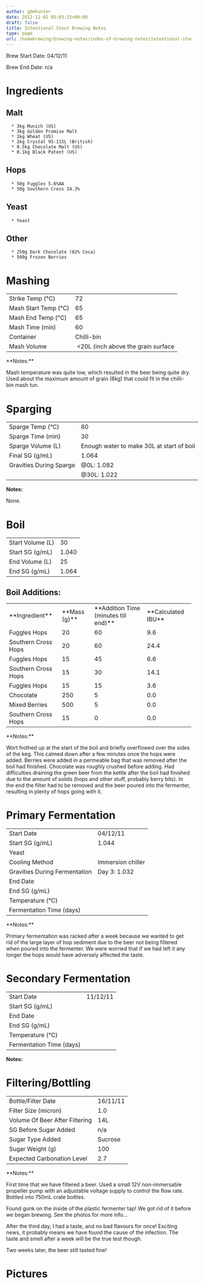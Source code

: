 ```yaml
---
author: gbmhunter
date: 2012-12-02 05:03:32+00:00
draft: false
title: Intentional Stout Brewing Notes
type: page
url: /homebrewing/brewing-notes/index-of-brewing-notes/intentional-stout-brewing-notes
---
```


Brew Start Date: 04/12/11







Brew End Date: n/a


# Ingredients




## Malt





	  * 3kg Munich (US)
	  * 3kg Golden Promise Malt
	  * 1kg Wheat (US)
	  * 1kg Crystal 95-115L (British)
	  * 0.5kg Chocolate Malt (US)
	  * 0.1kg Black Patent (US)



## Hops





	  * 50g Fuggles 5.6%AA
	  * 50g Southern Cross 14.3%



## Yeast








	  * Yeast






## Other





	  * 250g Dark Chocolate (82% Coca)
	  * 500g Frozen Berries



# Mashing








<table border="0" >
<tbody >
<tr >

<td >Strike Temp (°C)
</td>

<td >72
</td>
</tr>
<tr >

<td >Mash Start Temp (°C)
</td>

<td >65
</td>
</tr>
<tr >

<td >Mash End Temp (°C)
</td>

<td >65
</td>
</tr>
<tr >

<td >Mash Time (min)
</td>

<td >60
</td>
</tr>
<tr >

<td >Container
</td>

<td >Chilli-bin
</td>
</tr>
<tr >

<td >Mash Volume
</td>

<td > <20L (inch above the grain surface
</td>
</tr>
</tbody>
</table>
**Notes:**

Mash temperature was quite low, which resulted in the beer being quite dry. Used about the maximum amount of grain (8kg) that could fit in the chilli-bin mash tun.


# Sparging


<table style="width: 600px;" border="0" >
<tbody >
<tr >

<td >Sparge Temp (°C)
</td>

<td >80
</td>
</tr>
<tr >

<td >Sparge Time (min)
</td>

<td >30
</td>
</tr>
<tr >

<td >Sparge Volume (L)
</td>

<td >Enough water to make 30L at start of boil
</td>
</tr>
<tr >

<td >Final SG (g/mL)
</td>

<td >1.064
</td>
</tr>
<tr >

<td >Gravities During Sparge
</td>

<td >@0L: 1.082
</td>
</tr>
<tr >

<td >
</td>

<td >@30L: 1.022
</td>
</tr>
</tbody>
</table>







**Notes:**

None.


# Boil


<table style="width: 600px;" border="0" >
<tbody >
<tr >

<td >Start Volume (L)
</td>

<td >30
</td>
</tr>
<tr >

<td >Start SG (g/mL)
</td>

<td >1.040
</td>
</tr>
<tr >

<td >End Volume (L)
</td>

<td >25
</td>
</tr>
<tr >

<td >End SG (g/mL)
</td>

<td >1.064
</td>
</tr>
</tbody>
</table>








## Boil Additions:


<table border="0" >
<tbody >
<tr >

<td >**Ingredient**
</td>

<td >**Mass (g)**
</td>

<td >**Addition Time (minutes till end)**
</td>

<td >**Calculated IBU**
</td>
</tr>
<tr >

<td >Fuggles Hops
</td>

<td >20
</td>

<td >60
</td>

<td >9.6
</td>
</tr>
<tr >

<td >Southern Cross Hops
</td>

<td >20
</td>

<td >60
</td>

<td >24.4
</td>
</tr>
<tr >

<td >Fuggles Hops
</td>

<td >15
</td>

<td >45
</td>

<td >6.6
</td>
</tr>
<tr >

<td >Southern Cross Hops
</td>

<td >15
</td>

<td >30
</td>

<td >14.1
</td>
</tr>
<tr >

<td >Fuggles Hops
</td>

<td >15
</td>

<td >15
</td>

<td >3.6
</td>
</tr>
<tr >

<td >Chocolate
</td>

<td >250
</td>

<td >5
</td>

<td >0.0
</td>
</tr>
<tr >

<td >Mixed Berries
</td>

<td >500
</td>

<td >5
</td>

<td >0.0
</td>
</tr>
<tr >

<td >Southern Cross Hops
</td>

<td >15
</td>

<td >0
</td>

<td >0.0
</td>
</tr>
</tbody>
</table>
**Notes:**

Wort frothed up at the start of the boil and briefly overflowed over the sides of the keg. This calmed down after a few minutes once the hops were added. Berries were added in a permeable bag that was removed after the boil had finished. Chocolate was roughly crushed before adding. Had difficulties draining the green beer from the kettle after the boil had finished due to the amount of solids (hops and other stuff, probably berry bits). In the end the filter had to be removed and the beer poured into the fermenter, resulting in plenty of hops going with it.


# Primary Fermentation


<table border="0" >
<tbody >
<tr >

<td >Start Date
</td>

<td >04/12/11
</td>
</tr>
<tr >

<td >Start SG (g/mL)
</td>

<td >1.044
</td>
</tr>
<tr >

<td >Yeast
</td>

<td >
</td>
</tr>
<tr >

<td >Cooling Method
</td>

<td >Immersion chiller
</td>
</tr>
<tr >

<td >Gravities During Fermentation
</td>

<td >Day 3: 1.032
</td>
</tr>
<tr >

<td >End Date
</td>

<td >
</td>
</tr>
<tr >

<td >End SG (g/mL)
</td>

<td >
</td>
</tr>
<tr >

<td >Temperature (°C)
</td>

<td >
</td>
</tr>
<tr >

<td >Fermentation Time (days)
</td>

<td >
</td>
</tr>
</tbody>
</table>
**Notes:**

Primary fermentation was racked after a week because we wanted to get rid of the large layer of hop sediment due to the beer not being filtered when poured into the fermenter. We were worried that if we had left it any longer the hops would have adversely affected the taste.


# Secondary Fermentation


<table style="width: 600px;" border="0" >
<tbody >
<tr >

<td >Start Date
</td>

<td >11/12/11
</td>
</tr>
<tr >

<td >Start SG (g/mL)
</td>

<td >
</td>
</tr>
<tr >

<td >End Date
</td>

<td >
</td>
</tr>
<tr >

<td >End SG (g/mL)
</td>

<td >
</td>
</tr>
<tr >

<td >Temperature (°C)
</td>

<td >
</td>
</tr>
<tr >

<td >Fermentation Time (days)
</td>

<td >
</td>
</tr>
</tbody>
</table>





**Notes:**







# Filtering/Bottling


<table border="0" >
<tbody >
<tr >

<td >Bottle/Filter Date
</td>

<td >16/11/11
</td>
</tr>
<tr >

<td >Filter Size (micron)
</td>

<td >1.0
</td>
</tr>
<tr >

<td >Volume Of Beer After Filtering
</td>

<td >14L
</td>
</tr>
<tr >

<td >SG Before Sugar Added
</td>

<td >n/a
</td>
</tr>
<tr >

<td >Sugar Type Added
</td>

<td >Sucrose
</td>
</tr>
<tr >

<td >Sugar Weight (g)
</td>

<td >100
</td>
</tr>
<tr >

<td >Expected Carbonation Level
</td>

<td >2.7
</td>
</tr>
</tbody>
</table>
**Notes:**

First time that we have filtered a beer. Used a small 12V non-immersable propeller pump with an adjustable voltage supply to control the flow rate. Bottled into 750mL crate bottles.

Found gunk on the inside of the plastic fermenter tap! We got rid of it before we began brewing. See the photos for more info…

After the third day, I had a taste, and no bad flavours for once! Exciting news, it probably means we have found the cause of the infection. The taste and smell after a week will be the true test though.

Two weeks later, the beer still tasted fine!


# Pictures






